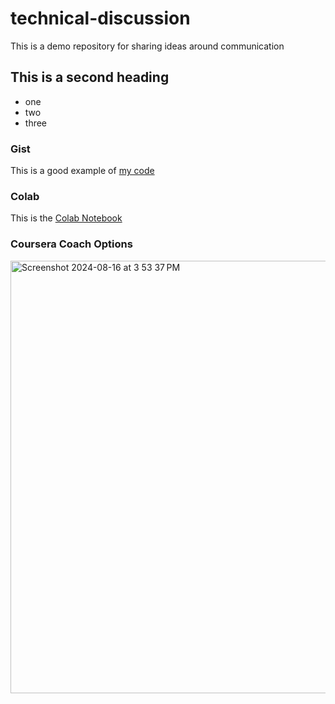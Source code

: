 # technical-discussion
This is a demo repository for sharing ideas around communication


## This is a second heading

* one
* two
* three

### Gist

This is a good example of [my code](https://gist.github.com/Kweefiz/0bed699ab2cdcbebb92e33c9387919f2)

### Colab

This is the [Colab Notebook](https://github.com/Kweefiz/technical-discussion/blob/main/technical_docs.ipynb)

### Coursera Coach Options
<img width="692" alt="Screenshot 2024-08-16 at 3 53 37 PM" src="https://github.com/user-attachments/assets/a55a940b-ae39-4673-9670-e231f183ee0b">
